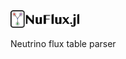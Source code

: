 <img style="height:2em;" alt="NuFlux.jl" src="https://github.com/8me/NuFlux.jl/raw/main/docs/src/assets/nuflux.svg"/>

Neutrino flux table parser
